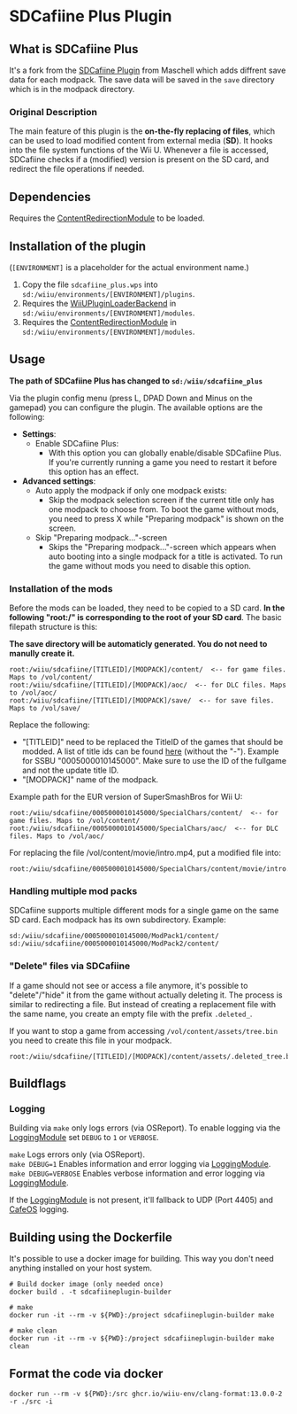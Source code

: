 # SDCafiine Plus Plugin

## What is SDCafiine Plus

It's a fork from the [SDCafiine Plugin](https://github.com/wiiu-env/sdcafiine_plugin) from Maschell which adds diffrent save data for each modpack. The save data will be saved in the `save` directory which is in the modpack directory.

### Original Description
The main feature of this plugin is the **on-the-fly replacing of files**, which can be used to load modified content from external media (**SD**). It hooks into the file system functions of the Wii U. Whenever a file is accessed, SDCafiine checks if a (modified) version is present on the SD card, and redirect the file operations if needed.

## Dependencies
Requires the [ContentRedirectionModule](https://github.com/wiiu-env/ContentRedirectionModule) to be loaded.

## Installation of the plugin
(`[ENVIRONMENT]` is a placeholder for the actual environment name.)

1. Copy the file `sdcafiine_plus.wps` into `sd:/wiiu/environments/[ENVIRONMENT]/plugins`.  
2. Requires the [WiiUPluginLoaderBackend](https://github.com/wiiu-env/WiiUPluginLoaderBackend) in `sd:/wiiu/environments/[ENVIRONMENT]/modules`.
3. Requires the [ContentRedirectionModule](https://github.com/wiiu-env/ContentRedirectionModule) in `sd:/wiiu/environments/[ENVIRONMENT]/modules`.

## Usage
**The path of SDCafiine Plus has changed to `sd:/wiiu/sdcafiine_plus`**

Via the plugin config menu (press L, DPAD Down and Minus on the gamepad) you can configure the plugin. The available options are the following:
- **Settings**: 
  - Enable SDCafiine Plus:
    - With this option you can globally enable/disable SDCafiine Plus. If you're currently running a game you need to restart it before this option has an effect.
- **Advanced settings**:
  - Auto apply the modpack if only one modpack exists:
    - Skip the modpack selection screen if the current title only has one modpack to choose from. To boot the game without mods, you need to press X while "Preparing modpack" is shown on the screen.
  - Skip "Preparing modpack..."-screen
    - Skips the "Preparing modpack..."-screen which appears when auto booting into a single modpack for a title is activated. To run the game without mods you need to disable this option.

### Installation of the mods
Before the mods can be loaded, they need to be copied to a SD card. 
**In the following "root:/" is corresponding to the root of your SD card**. The basic filepath structure is this:

**The save directory will be automaticly generated. You do not need to manully create it.**

```
root:/wiiu/sdcafiine/[TITLEID]/[MODPACK]/content/  <-- for game files. Maps to /vol/content/
root:/wiiu/sdcafiine/[TITLEID]/[MODPACK]/aoc/  <-- for DLC files. Maps to /vol/aoc/
root:/wiiu/sdcafiine/[TITLEID]/[MODPACK]/save/  <-- for save files. Maps to /vol/save/
```

Replace the following:
- "[TITLEID]" need to be replaced the TitleID of the games that should be modded. A list of title ids can be found [here](http://wiiubrew.org/w/index.php?title=Title_database#00050000:_eShop_and_disc_titles) (without the "-"). Example for SSBU "0005000010145000". Make sure to use the ID of the fullgame and not the update title ID. 
- "[MODPACK]" name of the modpack.

Example path for the EUR version of SuperSmashBros for Wii U:
```
root:/wiiu/sdcafiine/0005000010145000/SpecialChars/content/  <-- for game files. Maps to /vol/content/
root:/wiiu/sdcafiine/0005000010145000/SpecialChars/aoc/  <-- for DLC files. Maps to /vol/aoc/
```

For replacing the file /vol/content/movie/intro.mp4, put a modified file into:
```
root:/wiiu/sdcafiine/0005000010145000/SpecialChars/content/movie/intro.mp4
```

### Handling multiple mod packs
SDCafiine supports multiple different mods for a single game on the same SD card. Each modpack has its own subdirectory.
Example:
```
sd:/wiiu/sdcafiine/0005000010145000/ModPack1/content/
sd:/wiiu/sdcafiine/0005000010145000/ModPack2/content/
```
### "Delete" files via SDCafiine
If a game should not see or access a file anymore, it's possible to "delete"/"hide" it from the game without actually deleting it. 
The process is similar to redirecting a file. But instead of creating a replacement file with the same name, you create an empty file with the prefix `.deleted_`.

If you want to stop a game from accessing `/vol/content/assets/tree.bin` you need to create this file in your modpack.
```
root:/wiiu/sdcafiine/[TITLEID]/[MODPACK]/content/assets/.deleted_tree.bin
```

## Buildflags

### Logging
Building via `make` only logs errors (via OSReport). To enable logging via the [LoggingModule](https://github.com/wiiu-env/LoggingModule) set `DEBUG` to `1` or `VERBOSE`.

`make` Logs errors only (via OSReport).  
`make DEBUG=1` Enables information and error logging via [LoggingModule](https://github.com/wiiu-env/LoggingModule).  
`make DEBUG=VERBOSE` Enables verbose information and error logging via [LoggingModule](https://github.com/wiiu-env/LoggingModule).  

If the [LoggingModule](https://github.com/wiiu-env/LoggingModule) is not present, it'll fallback to UDP (Port 4405) and [CafeOS](https://github.com/wiiu-env/USBSerialLoggingModule) logging.

## Building using the Dockerfile

It's possible to use a docker image for building. This way you don't need anything installed on your host system.

```
# Build docker image (only needed once)
docker build . -t sdcafiineplugin-builder

# make 
docker run -it --rm -v ${PWD}:/project sdcafiineplugin-builder make

# make clean
docker run -it --rm -v ${PWD}:/project sdcafiineplugin-builder make clean
```

## Format the code via docker

`docker run --rm -v ${PWD}:/src ghcr.io/wiiu-env/clang-format:13.0.0-2 -r ./src -i`
